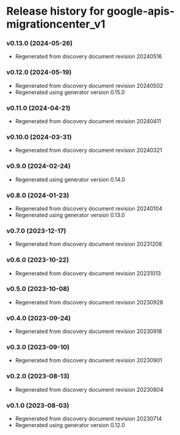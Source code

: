 # Release history for google-apis-migrationcenter_v1

### v0.13.0 (2024-05-26)

* Regenerated from discovery document revision 20240516

### v0.12.0 (2024-05-19)

* Regenerated from discovery document revision 20240502
* Regenerated using generator version 0.15.0

### v0.11.0 (2024-04-21)

* Regenerated from discovery document revision 20240411

### v0.10.0 (2024-03-31)

* Regenerated from discovery document revision 20240321

### v0.9.0 (2024-02-24)

* Regenerated using generator version 0.14.0

### v0.8.0 (2024-01-23)

* Regenerated from discovery document revision 20240104
* Regenerated using generator version 0.13.0

### v0.7.0 (2023-12-17)

* Regenerated from discovery document revision 20231208

### v0.6.0 (2023-10-22)

* Regenerated from discovery document revision 20231013

### v0.5.0 (2023-10-08)

* Regenerated from discovery document revision 20230928

### v0.4.0 (2023-09-24)

* Regenerated from discovery document revision 20230918

### v0.3.0 (2023-09-10)

* Regenerated from discovery document revision 20230901

### v0.2.0 (2023-08-13)

* Regenerated from discovery document revision 20230804

### v0.1.0 (2023-08-03)

* Regenerated from discovery document revision 20230714
* Regenerated using generator version 0.12.0

